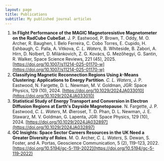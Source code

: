 ```yaml
---
layout: page
title: Publications
subtitle: My published journal articles
---
```


1. **In Flight Performance of the MAGIC Magnetoresistive Magnetometer on the RadCube CubeSat**. J. P. Eastwood, P. Brown, T. Oddy, M. O. Archer, R. Baughen, I. Belo Ferreira, C. Cobo Torres, E. Cupido, H. Eshbaugh, C. Palla, A. Vitkova, _C. L. Waters_, B. Whiteside, B. Zabori, A. Hirn, D. Nolbert, D. Milánkovich, Z. G. Kovács, G. Mezőhegyi, G. Santin, R. Walker, Space Science Reviews, 221 (45), 2025. [https://doi.org/10.1007/s11214-025-01170-w](https://doi.org/10.1007/s11214-025-01170-w)
2. **Classifying Magnetic Reconnection Regions Using _k_-Means Clustering: Applications to Energy Partition**. _C. L. Waters_, J. P. Eastwood, N. Fargette, D. L. Newman, M. V. Goldman, JGR: Space Physics, 129 (10), 2024. [https://doi.org/10.1029/2024JA033010](https://doi.org/10.1029/2024JA033010)
3. **Statistical Study of Energy Transport and Conversion in Electron Diffusion Regions at Earth's Dayside Magnetopause**. N. Fargette, J. P. Eastwood, _C. L. Waters_, M. Øieroset, T. D. Phan, D. L. Newman, J. E. Stawarz, M. V. Goldman, G. Lapenta, JGR: Space Physics, 129 (10), 2024. [https://doi.org/10.1029/2024JA032897](https://doi.org/10.1029/2024JA032897)
4. **GC Insights: Space Sector Careers Resources in the UK Need a Greater Diversity of Roles**. M. O. Archer, _C. L. Waters_, S. Dewan, S. Foster, and A. Portas, Geoscience Communication, 5 (2), 119–123, 2022. [https://doi.org/10.5194/gc-5-119-2022](https://doi.org/10.5194/gc-5-119-2022)